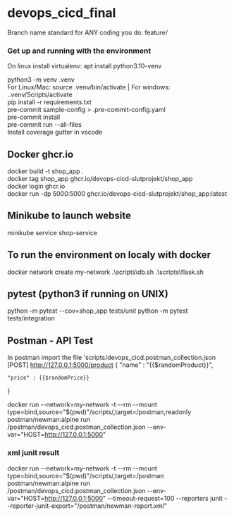 # devops_cicd_final
Branch name standard for ANY coding you do:
feature/<name of your feature>

### Get up and running with the environment
On linux install virtualenv: apt install python3.10-venv

python3 -m venv .venv\
For Linux/Mac: source .venv/bin/activate | For windows: .\.venv/Scripts/activate\
pip install -r requirements.txt\
pre-commit sample-config > .pre-commit-config.yaml\
pre-commit install\
pre-commit run --all-files\
Install coverage gutter in vscode

## Docker ghcr.io
docker build -t shop_app .\
docker tag shop_app ghcr.io/devops-cicd-slutprojekt/shop_app\
docker login ghcr.io\
docker run -dp 5000:5000 ghcr.io/devops-cicd-slutprojekt/shop_app:latest


## Minikube to launch website
minikube service shop-service

## To run the environment on localy with docker
docker network create my-network
.\scripts\db.sh
.\scripts\flask.sh

## pytest (python3 if running on UNIX)
python -m pytest --cov=shop_app tests/unit
python -m pytest tests/integration

## Postman - API Test
In postman import the file 'scripts/devops_cicd.postman_collection.json
[POST] http://127.0.0.1:5000/product
{
    "name" : "{{$randomProduct}}",

    "price" : {{$randomPrice}}
}

docker run --network=my-network -t --rm --mount type=bind,source="$(pwd)"/scripts/,target=/postman,readonly postman/newman:alpine run /postman/devops_cicd.postman_collection.json --env-var="HOST=http://127.0.0.1:5000"

### xml junit result
docker run --network=my-network -t --rm --mount type=bind,source="$(pwd)"/scripts/,target=/postman postman/newman:alpine run /postman/devops_cicd.postman_collection.json --env-var="HOST=http://127.0.0.1:5000" --timeout-request=100 --reporters junit --reporter-junit-export="/postman/newman-report.xml"
